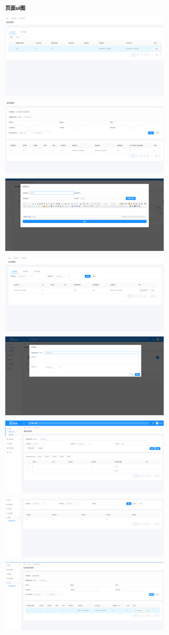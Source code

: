### 页面ui图

![](../static/game-admin/1.png)

![](../static/game-admin/2.png)

![](../static/game-admin/3.png)

![](../static/game-admin/4.png)

![](../static/game-admin/5.png)

![](../static/game-admin/6.png)

![](../static/game-admin/7.png)

![](../static/game-admin/8.png)
